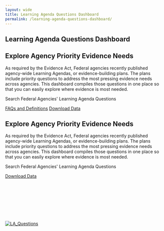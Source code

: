 ```yaml
---
layout: wide
title: Learning Agenda Questions Dashboard
permalink: /learning-agenda-questions-dashboard/
---
```


<div class="usa-layout-docs">
    <section class="usa-graphic-list usa-section sml-margin bg-gradient">
        <div class="grid-container">
            <div class="grid-row grid-gap">
            <div class="tablet:grid-col">
                <h1 class="text-white font-ui-2xl margin-bottom-0"> Learning Agenda Questions Dashboard </h1>
            </div>
            </div>
        </div>
    </section>
    <div class="grid-container">
        <div class="grid-row grid-gap">
            <div>
                <h2 class="dashboard-header">Explore Agency Priority Evidence Needs</h2>
                <p>As required by the Evidence Act, Federal agencies recently published agency-wide Learning Agendas, or evidence-building plans.  The plans include priority questions to address the most pressing evidence needs across agencies. This dashboard compiles those questions in one place so that you can easily explore where evidence is most needed.</p>
            </div>
        </div>
        <div class="grid-row grid-gap flex-justify flex-align-center">
            <div><p class="dashboard-subheader">Search Federal Agencies' Learning Agenda Questions</p></div>
            <div>
                <a href="{{site.baseurl}}/faqs-and-definitions/" target="_blank" aria-label="opens in a new window" class="usa-button usa-button--outline border-0">FAQs and Definitions</a>
                <a href="{{site.baseurl}}/assets/resources/Learning Agenda Downloadable Data_Listed Tags.csv" download class="usa-button usa-button--outline border-0">Download Data</a>
            </div>
        </div>
        <div class="margin-top-2">
            <div class="grid-row grid-gap">
                <div>
                    <h2 class="dashboard-header">Explore Agency Priority Evidence Needs</h2>
                    <p>As required by the Evidence Act, Federal agencies recently published agency-wide Learning Agendas, or evidence-building plans.  The plans include priority questions to address the most pressing evidence needs across agencies. This dashboard compiles those questions in one place so that you can easily explore where evidence is most needed.</p>
                </div>
            </div>
            <div class="grid-row grid-gap flex-justify flex-align-center">
                <div><p class="dashboard-subheader">Search Federal Agencies' Learning Agenda Questions</p></div>
                <div><a href="{{site.baseurl}}/assets/resources/Learning Agenda Downloadable Data_Listed Tags.csv" download class="usa-button usa-button--outline border-0">Download Data</a></div>
            </div>
        </div>
    </div>
    <div class="margin-top-2">
        <div class='tableauPlaceholder display-flex flex-column flex-align-center margin-left-auto margin-right-auto' id='viz1666616941876' style='position: relative'><noscript><a href='#'><img alt='LA_Questions ' src='https:&#47;&#47;public.tableau.com&#47;static&#47;images&#47;Le&#47;LearningAgendaDashboard&#47;LA_Questions&#47;1_rss.png' style='border: none' /></a></noscript><object class='tableauViz'><param name='host_url' value='https%3A%2F%2Fpublic.tableau.com%2F' /> <param name='embed_code_version' value='3' /> <param name='site_root' value='' /><param name='name' value='LearningAgendaDashboard&#47;LA_Questions' /><param name='tabs' value='no' /><param name='toolbar' value='yes' /><param name='static_image' value='https:&#47;&#47;public.tableau.com&#47;static&#47;images&#47;Le&#47;LearningAgendaDashboard&#47;LA_Questions&#47;1.png' /> <param name='animate_transition' value='yes' /><param name='display_static_image' value='yes' /><param name='display_spinner' value='yes' /><param name='display_overlay' value='yes' /><param name='display_count' value='yes' /><param name='language' value='en-US' /></object></div>                <script type='text/javascript'>                    var divElement = document.getElementById('viz1666616941876');                    var vizElement = divElement.getElementsByTagName('object')[0];                    if ( divElement.offsetWidth > 800 ) { vizElement.style.minWidth='1024px';vizElement.style.maxWidth='1300px';vizElement.style.width='100%';vizElement.style.height='2127px';} else if ( divElement.offsetWidth > 500 ) { vizElement.style.minWidth='1024px';vizElement.style.maxWidth='1500px';vizElement.style.width='100%';vizElement.style.height='2127px';} else { vizElement.style.width='100%';vizElement.style.height='2227px';}                     var scriptElement = document.createElement('script');                    scriptElement.src = 'https://public.tableau.com/javascripts/api/viz_v1.js';                    vizElement.parentNode.insertBefore(scriptElement, vizElement);                </script>
    </div>
</div>